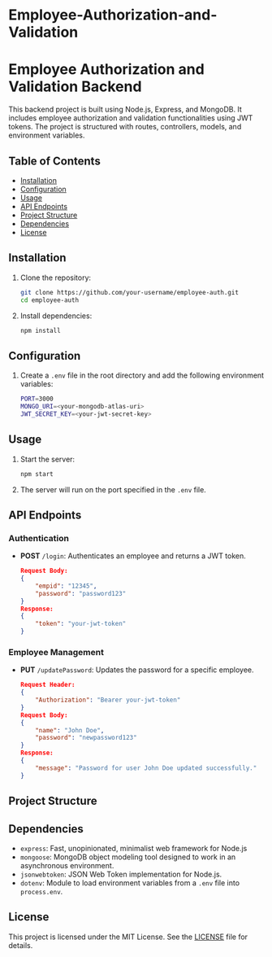 # Employee-Authorization-and-Validation

# Employee Authorization and Validation Backend

This backend project is built using Node.js, Express, and MongoDB. It includes employee authorization and validation functionalities using JWT tokens. The project is structured with routes, controllers, models, and environment variables.

## Table of Contents
- [Installation](#installation)
- [Configuration](#configuration)
- [Usage](#usage)
- [API Endpoints](#api-endpoints)
- [Project Structure](#project-structure)
- [Dependencies](#dependencies)
- [License](#license)

## Installation
1. Clone the repository:
    ```sh
    git clone https://github.com/your-username/employee-auth.git
    cd employee-auth
    ```
2. Install dependencies:
    ```sh
    npm install
    ```

## Configuration
1. Create a `.env` file in the root directory and add the following environment variables:
    ```sh
    PORT=3000
    MONGO_URI=<your-mongodb-atlas-uri>
    JWT_SECRET_KEY=<your-jwt-secret-key>
    ```
## Usage
1. Start the server:
    ```sh
    npm start
    ```
2. The server will run on the port specified in the `.env` file.

## API Endpoints
### Authentication
- **POST** `/login`: Authenticates an employee and returns a JWT token.
    ```json
    Request Body:
    {
        "empid": "12345",
        "password": "password123"
    }
    Response:
    {
        "token": "your-jwt-token"
    }
    ```
### Employee Management
- **PUT** `/updatePassword`: Updates the password for a specific employee.
    ```json
    Request Header:
    {
        "Authorization": "Bearer your-jwt-token"
    }
    Request Body:
    {
        "name": "John Doe",
        "password": "newpassword123"
    }
    Response:
    {
        "message": "Password for user John Doe updated successfully."
    }
    ```
## Project Structure
## Dependencies
- `express`: Fast, unopinionated, minimalist web framework for Node.js
- `mongoose`: MongoDB object modeling tool designed to work in an asynchronous environment.
- `jsonwebtoken`: JSON Web Token implementation for Node.js.
- `dotenv`: Module to load environment variables from a `.env` file into `process.env`.

## License
This project is licensed under the MIT License. See the [LICENSE](LICENSE) file for details.
